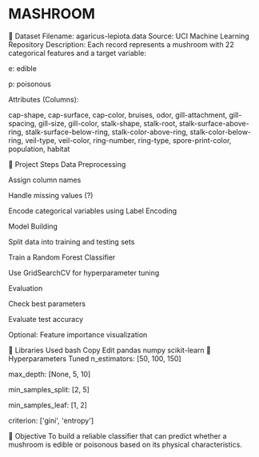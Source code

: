 # MASHROOM

📁 Dataset
Filename: agaricus-lepiota.data
Source: UCI Machine Learning Repository
Description: Each record represents a mushroom with 22 categorical features and a target variable:

e: edible

p: poisonous

Attributes (Columns):

cap-shape, cap-surface, cap-color, bruises, odor, gill-attachment, gill-spacing, gill-size, gill-color, stalk-shape, stalk-root, stalk-surface-above-ring, stalk-surface-below-ring, stalk-color-above-ring, stalk-color-below-ring, veil-type, veil-color, ring-number, ring-type, spore-print-color, population, habitat

🧪 Project Steps
Data Preprocessing

Assign column names

Handle missing values (?)

Encode categorical variables using Label Encoding

Model Building

Split data into training and testing sets

Train a Random Forest Classifier

Use GridSearchCV for hyperparameter tuning

Evaluation

Check best parameters

Evaluate test accuracy

Optional: Feature importance visualization

🧮 Libraries Used
bash
Copy
Edit
pandas
numpy
scikit-learn
🔧 Hyperparameters Tuned
n_estimators: [50, 100, 150]

max_depth: [None, 5, 10]

min_samples_split: [2, 5]

min_samples_leaf: [1, 2]

criterion: ['gini', 'entropy']

🎯 Objective
To build a reliable classifier that can predict whether a mushroom is edible or poisonous based on its physical characteristics.
